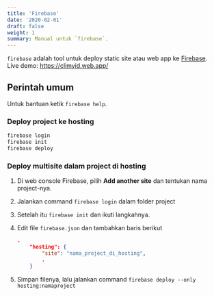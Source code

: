 ```yaml
---
title: 'Firebase'
date: '2020-02-01'
draft: false
weight: 1
summary: Manual untuk `firebase`.
---
```


`firebase` adalah tool untuk deploy static site atau web app ke [Firebase](https://firebase.google.com/).  
Live demo: <https://climyid.web.app/>

## Perintah umum

Untuk bantuan ketik `firebase help`.

### Deploy project ke hosting

```bash
firebase login
firebase init
firebase deploy
```

### Deploy multisite dalam project di hosting

1. Di web console Firebase, pilih **Add another site** dan tentukan nama project-nya.
1. Jalankan command `firebase login` dalam folder project
1. Setelah itu `firebase init` dan ikuti langkahnya.
1. Edit file `firebase.json` dan tambahkan baris berikut

    ```json
    .
        "hosting": {
            "site": "nama_project_di_hosting",
            .
        }
    ```

1. Simpan filenya, lalu jalankan command `firebase deploy --only hosting:namaproject`
